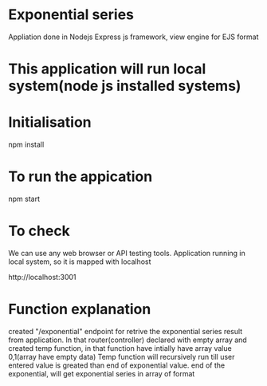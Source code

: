 # Exponential series 

Appliation done in Nodejs Express js framework, view engine for EJS format

# This application will run local system(node js installed systems)

# Initialisation
npm install

# To run the appication
npm start

# To check
We can use any web browser or API testing tools.
Application running in local system, so it is mapped with localhost

http://localhost:3001

# Function explanation
created "/exponential" endpoint for retrive the exponential series result from application.
In that router(controller) declared with empty array and created temp function, in that function have intially have array value 0,1(array have empty data)
Temp function will recursively run till user entered value is greated than end of exponential value.
end of the exponential, will get exponential series in array of format

